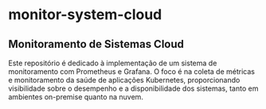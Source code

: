 # monitor-system-cloud

## Monitoramento de Sistemas Cloud

Este repositório é dedicado à implementação de um sistema de monitoramento com Prometheus e Grafana. O foco é na coleta de métricas e monitoramento da saúde de aplicações Kubernetes, proporcionando visibilidade sobre o desempenho e a disponibilidade dos sistemas, tanto em ambientes on-premise quanto na nuvem.

